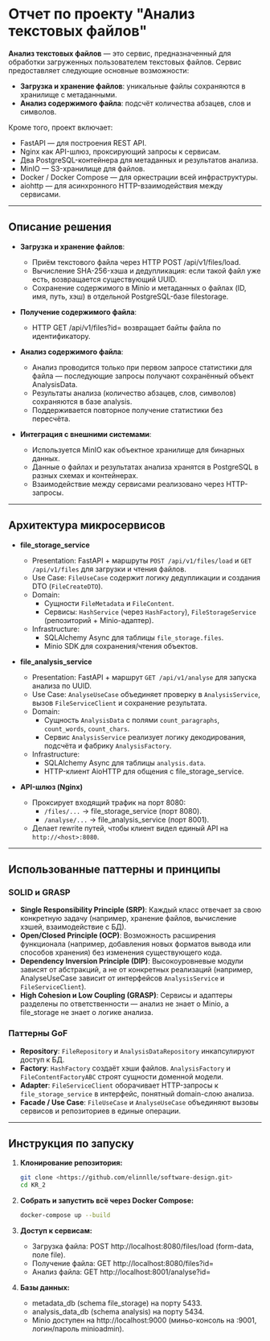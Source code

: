 # Отчет по проекту "Анализ текстовых файлов"

**Анализ текстовых файлов** — это сервис, предназначенный для обработки загруженных пользователем текстовых файлов. Сервис предоставляет следующие основные возможности:

- **Загрузка и хранение файлов**: уникальные файлы сохраняются в хранилище с метаданными.
- **Анализ содержимого файла**: подсчёт количества абзацев, слов и символов.

Кроме того, проект включает:
- FastAPI — для построения REST API.
- Nginx как API-шлюз, проксирующий запросы к сервисам.
- Два PostgreSQL-контейнера для метаданных и результатов анализа.
- MinIO — S3-хранилище для файлов.
- Docker / Docker Compose — для оркестрации всей инфраструктуры.
- aiohttp — для асинхронного HTTP-взаимодействия между сервисами.

---

## Описание решения

- **Загрузка и хранение файлов**:
    - Приём текстового файла через HTTP POST /api/v1/files/load.
    - Вычисление SHA-256-хэша и дедупликация: если такой файл уже есть, возвращается существующий UUID.
    - Сохранение содержимого в Minio и метаданных о файлах (ID, имя, путь, хэш) в отдельной PostgreSQL-базе filestorage.

- **Получение содержимого файла**:
    - HTTP GET /api/v1/files?id=<UUID> возвращает байты файла по идентификатору.

- **Анализ содержимого файла**:
    - Анализ проводится только при первом запросе статистики для файла — последующие запросы получают сохранённый объект AnalysisData.
    - Результаты анализа (количество абзацев, слов, символов) сохраняются в базе analysis.
    - Поддерживается повторное получение статистики без пересчёта.

- **Интеграция с внешними системами**:
    - Используется MinIO как объектное хранилище для бинарных данных.
    - Данные о файлах и результатах анализа хранятся в PostgreSQL в разных схемах и контейнерах.
    - Взаимодействие между сервисами реализовано через HTTP-запросы.
   
---

## Архитектура микросервисов

- **file_storage_service**
   - Presentation: FastAPI + маршруты `POST /api/v1/files/load` и `GET /api/v1/files` для загрузки и чтения файлов.
   - Use Case: `FileUseCase` содержит логику дедупликации и создания DTO (`FileCreateDTO`).
   - Domain:
     - Сущности `FileMetadata` и `FileContent`.
     - Сервисы: `HashService` (через `HashFactory`), `FileStorageService` (репозиторий + Minio-адаптер).
   - Infrastructure:
     - SQLAlchemy Async для таблицы `file_storage.files`.
     - Minio SDK для сохранения/чтения объектов.

- **file_analysis_service**
   - Presentation: FastAPI + маршрут `GET /api/v1/analyse` для запуска анализа по UUID.
   - Use Case: `AnalyseUseCase` объединяет проверку в `AnalysisService`, вызов `FileServiceClient` и сохранение результата.
   - Domain:
     - Сущность `AnalysisData` с полями `count_paragraphs`, `count_words`, `count_chars`.
     - Сервис `AnalysisService` реализует логику декодирования, подсчёта и фабрику `AnalysisFactory`.
   - Infrastructure:
     - SQLAlchemy Async для таблицы `analysis.data`.
     - HTTP-клиент AioHTTP для общения с file_storage_service.

- **API-шлюз (Nginx)**
   - Проксирует входящий трафик на порт 8080:
     - `/files/...` → file_storage_service (порт 8080).
     - `/analyse/...` → file_analysis_service (порт 8001).
   - Делает rewrite путей, чтобы клиент видел единый API на `http://<host>:8080`.

---

## Использованные паттерны и принципы

### SOLID и GRASP
- **Single Responsibility Principle (SRP)**: Каждый класс отвечает за свою конкретную задачу (например, хранение файлов, вычисление хэшей, взаимодействие с БД).
- **Open/Closed Principle (OCP)**: Возможность расширения функционала (например, добавления новых форматов вывода или способов хранения) без изменения существующего кода.
- **Dependency Inversion Principle (DIP)**: Высокоуровневые модули зависят от абстракций, а не от конкретных реализаций (например, AnalyseUseCase зависит от интерфейсов `AnalysisService` и `FileServiceClient`).
- **High Cohesion и Low Coupling (GRASP)**: Сервисы и адаптеры разделены по ответственности — анализ не знает о Minio, а file_storage не знает о логике анализа.

### Паттерны GoF
- **Repository**: `FileRepository` и `AnalysisDataRepository` инкапсулируют доступ к БД.
- **Factory**: `HashFactory` создаёт хэши файлов. `AnalysisFactory` и `FileContentFactoryABC` строят сущности доменной модели.
- **Adapter**: `FileServiceClient` оборачивает HTTP-запросы к `file_storage_service` в интерфейс, понятный domain-слою анализа.
- **Facade / Use Case**: `FileUseCase` и `AnalyseUseCase` объединяют вызовы сервисов и репозиториев в единые операции.

---

## Инструкция по запуску

1. **Клонирование репозитория:**

   ```bash
   git clone <https://github.com/elinnlle/software-design.git>
   cd KR_2
   ```

2. **Собрать и запустить всё через Docker Compose:**  
   ```bash
   docker-compose up --build
   ```
   
3. **Доступ к сервисам:**  
   - Загрузка файла:
     POST http://localhost:8080/files/load (form-data, поле file).
   - Получение файла:
     GET http://localhost:8080/files?id=<UUID>
   - Анализ файла:
     GET http://localhost:8001/analyse?id=<UUID>

4. **Базы данных:**  
   - metadata_db (schema file_storage) на порту 5433.
   - analysis_data_db (schema analysis) на порту 5434.
   - Minio доступен на http://localhost:9000 (миньо-консоль на :9001, логин/пароль minioadmin).
